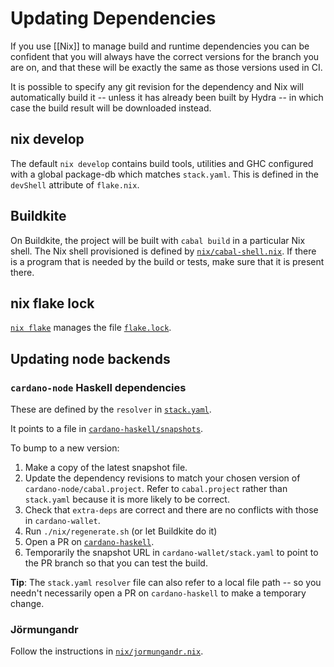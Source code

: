 # Updating Dependencies

If you use [[Nix]] to manage build and runtime dependencies you can be
confident that you will always have the correct versions for the
branch you are on, and that these will be exactly the same as those
versions used in CI.

It is possible to specify any git revision for the dependency and Nix
will automatically build it -- unless it has already been built by
Hydra -- in which case the build result will be downloaded instead.

## nix develop

The default `nix develop` contains build tools, utilities and GHC
configured with a global package-db which matches `stack.yaml`. This
is defined in the `devShell` attribute of `flake.nix`.

## Buildkite

On Buildkite, the project will be built with `cabal build` in a particular Nix shell. The Nix shell provisioned is defined by [`nix/cabal-shell.nix`](https://github.com/input-output-hk/cardano-wallet/blob/master/nix/cabal-shell.nix). If there is a program that is needed by the
build or tests, make sure that it is present there.

## nix flake lock

[`nix flake`](https://nixos.wiki/wiki/Flakes) manages the file [`flake.lock`](https://github.com/input-output-hk/cardano-wallet/blob/master/flake.lock).

## Updating node backends

### `cardano-node` Haskell dependencies

These are defined by the `resolver` in [`stack.yaml`](https://github.com/input-output-hk/cardano-wallet/blob/master/stack.yaml).

It points to a file in [`cardano-haskell/snapshots`](https://github.com/input-output-hk/cardano-haskell/tree/master/snapshots).

To bump to a new version:

1. Make a copy of the latest snapshot file.
2. Update the dependency revisions to match your chosen version of
   `cardano-node/cabal.project`. Refer to `cabal.project` rather than
   `stack.yaml` because it is more likely to be correct.
3. Check that `extra-deps` are correct and there are no conflicts with
   those in `cardano-wallet`.
4. Run `./nix/regenerate.sh` (or let Buildkite do it)
5. Open a PR on [`cardano-haskell`](https://github.com/input-output-hk/cardano-haskell).
6. Temporarily the snapshot URL in `cardano-wallet/stack.yaml` to
   point to the PR branch so that you can test the build.

**Tip**: The `stack.yaml` `resolver` file can also refer to a local file path -- so you needn't necessarily open a PR on `cardano-haskell` to make a temporary change.

### Jörmungandr

Follow the instructions in [`nix/jormungandr.nix`](https://github.com/input-output-hk/cardano-wallet/blob/master/nix/jormungandr.nix).
